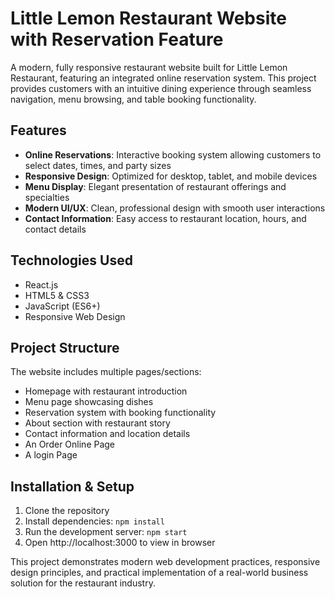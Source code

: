 # Little Lemon Restaurant Website with Reservation Feature

A modern, fully responsive restaurant website built for Little Lemon Restaurant, featuring an integrated online reservation system. This project provides customers with an intuitive dining experience through seamless navigation, menu browsing, and table booking functionality.

## Features

- **Online Reservations**: Interactive booking system allowing customers to select dates, times, and party sizes
- **Responsive Design**: Optimized for desktop, tablet, and mobile devices
- **Menu Display**: Elegant presentation of restaurant offerings and specialties
- **Modern UI/UX**: Clean, professional design with smooth user interactions
- **Contact Information**: Easy access to restaurant location, hours, and contact details

## Technologies Used

- React.js
- HTML5 & CSS3
- JavaScript (ES6+)
- Responsive Web Design
  

## Project Structure

The website includes multiple pages/sections:
- Homepage with restaurant introduction
- Menu page showcasing dishes
- Reservation system with booking functionality
- About section with restaurant story
- Contact information and location details
- An Order Online Page
- A login Page

## Installation & Setup

1. Clone the repository
2. Install dependencies: `npm install`
3. Run the development server: `npm start`
4. Open http://localhost:3000 to view in browser



This project demonstrates modern web development practices, responsive design principles, and practical implementation of a real-world business solution for the restaurant industry.
